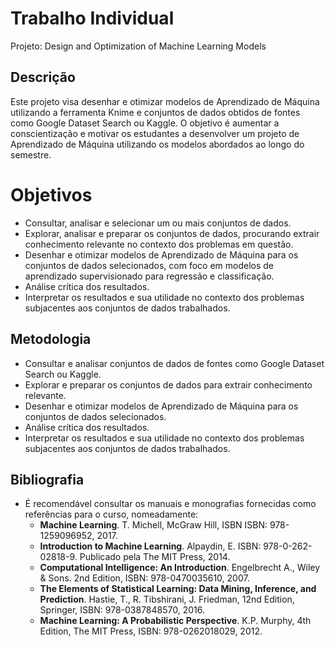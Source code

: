# Trabalho Individual
Projeto: Design and Optimization of Machine Learning Models

## Descrição

Este projeto visa desenhar e otimizar modelos de Aprendizado de Máquina utilizando a ferramenta Knime e conjuntos de dados obtidos de fontes como Google Dataset Search ou Kaggle. O objetivo é aumentar a conscientização e motivar os estudantes a desenvolver um projeto de Aprendizado de Máquina utilizando os modelos abordados ao longo do semestre.

# Objetivos
- Consultar, analisar e selecionar um ou mais conjuntos de dados.
- Explorar, analisar e preparar os conjuntos de dados, procurando extrair conhecimento relevante no contexto dos problemas em questão.
- Desenhar e otimizar modelos de Aprendizado de Máquina para os conjuntos de dados selecionados, com foco em modelos de aprendizado supervisionado para regressão e classificação.
- Análise crítica dos resultados.
- Interpretar os resultados e sua utilidade no contexto dos problemas subjacentes aos conjuntos de dados trabalhados.

## Metodologia

- Consultar e analisar conjuntos de dados de fontes como Google Dataset Search ou Kaggle.
- Explorar e preparar os conjuntos de dados para extrair conhecimento relevante.
- Desenhar e otimizar modelos de Aprendizado de Máquina para os conjuntos de dados selecionados.
- Análise crítica dos resultados.
- Interpretar os resultados e sua utilidade no contexto dos problemas subjacentes aos conjuntos de dados trabalhados.

## Bibliografia

- É recomendável consultar os manuais e monografias fornecidas como referências para o curso, nomeadamente:
  - **Machine Learning**. T. Michell, McGraw Hill, ISBN ISBN: 978-1259096952, 2017.
  - **Introduction to Machine Learning**. Alpaydin, E. ISBN: 978-0-262-02818-9. Publicado pela The MIT Press, 2014.
  - **Computational Intelligence: An Introduction**. Engelbrecht A., Wiley & Sons. 2nd Edition, ISBN: 978-0470035610, 2007.
  - **The Elements of Statistical Learning: Data Mining, Inference, and Prediction**. Hastie, T., R. Tibshirani, J. Friedman, 12nd Edition, Springer, ISBN: 978-0387848570, 2016.
  - **Machine Learning: A Probabilistic Perspective**. K.P. Murphy, 4th Edition, The MIT Press, ISBN: 978-0262018029, 2012.



